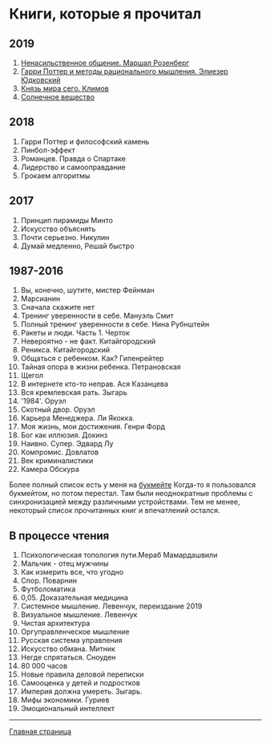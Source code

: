 <!-- Yandex.Metrika counter -->
<script type="text/javascript" >
   (function(m,e,t,r,i,k,a){m[i]=m[i]||function(){(m[i].a=m[i].a||[]).push(arguments)};
   m[i].l=1*new Date();k=e.createElement(t),a=e.getElementsByTagName(t)[0],k.async=1,k.src=r,a.parentNode.insertBefore(k,a)})
   (window, document, "script", "https://mc.yandex.ru/metrika/tag.js", "ym");

   ym(54428956, "init", {
        clickmap:true,
        trackLinks:true,
        accurateTrackBounce:true,
        webvisor:true
   });
</script>
<noscript><div><img src="https://mc.yandex.ru/watch/54428956" style="position:absolute; left:-9999px;" alt="" /></div></noscript>
<!-- /Yandex.Metrika counter -->

# Книги, которые я прочитал


## 2019
1. [Ненасильственное общение. Маршал Розенберг](desc/NNC.md)
2. [Гарри Поттер и методы рационального мышления. Элиезер Юдковский](desc/hpmor.md)
3. [Князь мира сего. Климов](desc/KnyazMiraSego.md)
4. [Солнечное вещество](desc/sol_vestch.md)

## 2018
1. Гарри Поттер и философский камень
2. Пинбол-эффект
3. Романцев. Правда о Спартаке
4. Лидерство и самооправдание
5. Грокаем алгоритмы

## 2017
1. Принцип пирамиды Минто
2. Искусство объяснять
3. Почти серьезно. Никулин
4. Думай медленно, Решай быстро

## 1987-2016
1. Вы, конечно, шутите, мистер Фейнман
2. Марсианин
3. Сначала скажите нет
4. Тренинг уверенности в себе. Мануэль Смит
5. Полный тренинг уверенности в себе. Нина Рубнштейн
5. Ракеты и люди. Часть 1. Черток
6. Невероятно - не факт. Китайгородский
7. Реникса. Китайгородский
8. Общаться с ребенком. Как? Гипенрейтер
9. Тайная опора в жизни ребенка. Петрановская
10. Щегол
11. В интернете кто-то неправ. Ася Казанцева
12. Вся кремлевская рать. Зыгарь
13. '1984'. Оруэл
14. Скотный двор. Оруэл
15. Карьера Менеджера. Ли Якокка.
16. Моя жизнь, мои достижения. Генри Форд
17. Бог как иллюзия. Докинз
18. Наивно. Супер. Эдвард Лу
19. Компромис. Довлатов
20. Век криминалистики
21. Камера Обскура

Более полный список есть у меня на [букмейте](https://ru.bookmate.com/@matveysofyin/books/all)
Когда-то я пользовался букмейтом, но потом перестал.
Там были неоднократные проблемы с синхронизацией между различными устройствами.
Тем не менее, некоторый список прочитанных книг и впечатлений остался.

## В процессе чтения
1. Психологическая топология пути.Мераб Мамардашвили
2. Мальчик - отец мужчины
3. Как измерить все, что угодно
4. Спор. Поварнин
5. Футболоматика
6. 0,05. Доказательная медицина
7. Системное мышление. Левенчук, переиздание 2019
7. Визуальное мышление. Левенчук
8. Чистая архитектура
9. Оргуправленческое мышление
10. Русская система управления
11. Искусство обмана. Митник
11. Негде спрятаться. Сноуден
12. 80 000 часов
13. Новые правила деловой переписки
14. Самооценка у детей и подростков
15. Империя должна умереть. Зыгарь.
16. Мифы экономики. Гуриев
17. Эмоциональный интеллект


---
[Главная страница](/..)
